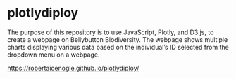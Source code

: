 # plotlydiploy

The purpose of this repository is to use JavaScript, Plotly, and D3.js, to create a webpage on Bellybutton Biodiversity. The webpage shows multiple charts displaying various data based on the individual’s ID selected from the dropdown menu on a webpage.

https://robertaicenogle.github.io/plotlydiploy/
